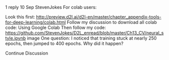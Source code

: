 

<!--
 * @version:
 * @Author:  StevenJokess https://github.com/StevenJokess
 * @Date: 2020-09-13 20:17:39
 * @LastEditors:  StevenJokess https://github.com/StevenJokess
 * @LastEditTime: 2020-09-13 20:17:45
 * @Description:http://preview.d2l.ai/d2l-en/master/chapter_computer-vision/neural-style.html
 * @TODO::
 * @Reference:
-->
1 reply
10 Sep
Steven​Jokes
For colab users:

Look this first: http://preview.d2l.ai/d2l-en/master/chapter_appendix-tools-for-deep-learning/colab.html
Follow my discussion to download all colab code: Using Google Colab
Then follow my code:
https://github.com/StevenJokes/D2L_enread/blob/master/Ch13_CV/neural_style.ipynb
image
One question: I noticed that training stuck at nearly 250 epochs, then jumped to 400 epochs.
Why did it happen?

Continue Discussion
